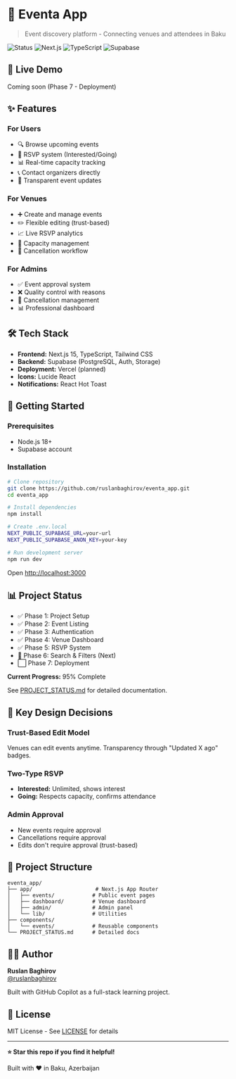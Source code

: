 # 🎉 Eventa App

> Event discovery platform - Connecting venues and attendees in Baku

![Status](https://img.shields.io/badge/Status-MVP%2095%25-green)
![Next.js](https://img.shields.io/badge/Next.js-15-black)
![TypeScript](https://img.shields.io/badge/TypeScript-5-blue)
![Supabase](https://img.shields.io/badge/Supabase-PostgreSQL-green)

## 🚀 Live Demo

Coming soon (Phase 7 - Deployment)

## ✨ Features

### For Users

- 🔍 Browse upcoming events
- 💚 RSVP system (Interested/Going)
- 📊 Real-time capacity tracking
- 📞 Contact organizers directly
- 🔔 Transparent event updates

### For Venues

- ➕ Create and manage events
- ✏️ Flexible editing (trust-based)
- 📈 Live RSVP analytics
- 👥 Capacity management
- 🚫 Cancellation workflow

### For Admins

- ✅ Event approval system
- ❌ Quality control with reasons
- 🔄 Cancellation management
- 📊 Professional dashboard

## 🛠️ Tech Stack

- **Frontend:** Next.js 15, TypeScript, Tailwind CSS
- **Backend:** Supabase (PostgreSQL, Auth, Storage)
- **Deployment:** Vercel (planned)
- **Icons:** Lucide React
- **Notifications:** React Hot Toast

## 📖 Getting Started

### Prerequisites

- Node.js 18+
- Supabase account

### Installation

```bash
# Clone repository
git clone https://github.com/ruslanbaghirov/eventa_app.git
cd eventa_app

# Install dependencies
npm install

# Create .env.local
NEXT_PUBLIC_SUPABASE_URL=your-url
NEXT_PUBLIC_SUPABASE_ANON_KEY=your-key

# Run development server
npm run dev
```

Open [http://localhost:3000](http://localhost:3000)

## 📊 Project Status

- ✅ Phase 1: Project Setup
- ✅ Phase 2: Event Listing
- ✅ Phase 3: Authentication
- ✅ Phase 4: Venue Dashboard
- ✅ Phase 5: RSVP System
- 🚧 Phase 6: Search & Filters (Next)
- ⬜ Phase 7: Deployment

**Current Progress:** 95% Complete

See [PROJECT_STATUS.md](./PROJECT_STATUS.md) for detailed documentation.

## 🎯 Key Design Decisions

### Trust-Based Edit Model

Venues can edit events anytime. Transparency through "Updated X ago" badges.

### Two-Type RSVP

- **Interested:** Unlimited, shows interest
- **Going:** Respects capacity, confirms attendance

### Admin Approval

- New events require approval
- Cancellations require approval
- Edits don't require approval (trust-based)

## 📁 Project Structure

```
eventa_app/
├── app/                    # Next.js App Router
│   ├── events/            # Public event pages
│   ├── dashboard/         # Venue dashboard
│   ├── admin/             # Admin panel
│   └── lib/               # Utilities
├── components/
│   └── events/            # Reusable components
└── PROJECT_STATUS.md      # Detailed docs
```

## 👨‍💻 Author

**Ruslan Baghirov**  
[@ruslanbaghirov](https://github.com/ruslanbaghirov)

Built with GitHub Copilot as a full-stack learning project.

## 📝 License

MIT License - See [LICENSE](LICENSE) for details

---

**⭐ Star this repo if you find it helpful!**

Built with ❤️ in Baku, Azerbaijan

